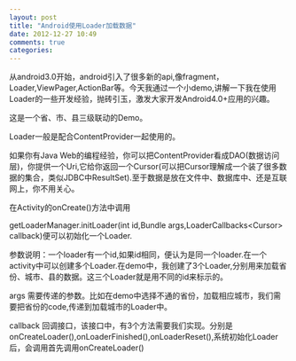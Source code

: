 ```yaml
---
layout: post
title: "Android使用Loader加载数据"
date: 2012-12-27 10:49
comments: true
categories: 
---
```



从android3.0开始，android引入了很多新的api,像fragment，Loader,ViewPager,ActionBar等。今天我通过一个小demo,讲解一下我在使用Loader的一些开发经验，抛砖引玉，激发大家开发Android4.0+应用的兴趣。



这是一个省、市、县三级联动的Demo。



Loader一般是配合ContentProvider一起使用的。



如果你有Java Web的编程经验，你可以把ContentProvider看成DAO(数据访问层)，你提供一个Uri,它给你返回一个Cursor(可以把Cursor理解成一个装了很多数据的集合，类似JDBC中ResultSet).至于数据是放在文件中、数据库中、还是互联网上，你不用关心。



在Activity的onCreate()方法中调用



getLoaderManager.initLoader(int id,Bundle args,LoaderCallbacks&lt;Cursor&gt; callback)便可以初始化一个Loader.



参数说明：一个loader有一个id,如果id相同，便认为是同一个loader.在一个activity中可以创建多个Loader.在demo中，我创建了3个Loader,分别用来加载省份、城市、县的数据。这三个Loader就是用不同的id来标示的。



args 需要传递的参数。比如在demo中选择不通的省份，加载相应城市，我们需要把省份的code,传递到加载城市的Loader中。



callback 回调接口，该接口中，有3个方法需要我们实现。分别是onCreateLoader(),onLoaderFinished(),onLoaderReset(),系统初始化Loader后，会调用首先调用onCreateLoader()



&nbsp;



&nbsp;